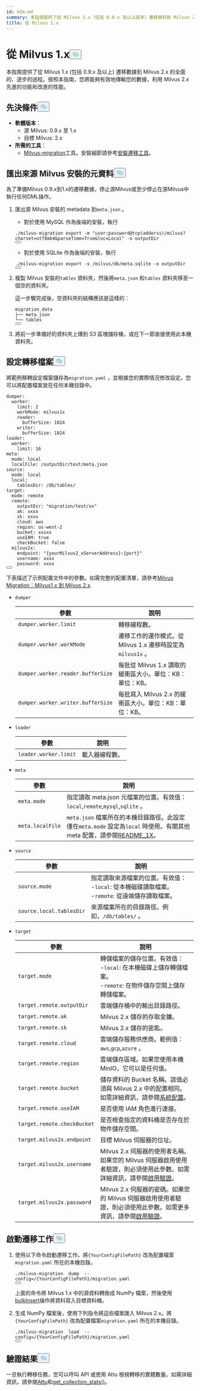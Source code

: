 ```yaml
---
id: m2m.md
summary: 本指南提供了從 Milvus 1.x（包括 0.9.x 及以上版本）遷移資料到 Milvus 2.x 的全面、逐步的過程。
title: 從 Milvus 1.x
---
```

<h1 id="From-Milvus-1x" class="common-anchor-header">從 Milvus 1.x<button data-href="#From-Milvus-1x" class="anchor-icon" translate="no">
      <svg translate="no"
        aria-hidden="true"
        focusable="false"
        height="20"
        version="1.1"
        viewBox="0 0 16 16"
        width="16"
      >
        <path
          fill="#0092E4"
          fill-rule="evenodd"
          d="M4 9h1v1H4c-1.5 0-3-1.69-3-3.5S2.55 3 4 3h4c1.45 0 3 1.69 3 3.5 0 1.41-.91 2.72-2 3.25V8.59c.58-.45 1-1.27 1-2.09C10 5.22 8.98 4 8 4H4c-.98 0-2 1.22-2 2.5S3 9 4 9zm9-3h-1v1h1c1 0 2 1.22 2 2.5S13.98 12 13 12H9c-.98 0-2-1.22-2-2.5 0-.83.42-1.64 1-2.09V6.25c-1.09.53-2 1.84-2 3.25C6 11.31 7.55 13 9 13h4c1.45 0 3-1.69 3-3.5S14.5 6 13 6z"
        ></path>
      </svg>
    </button></h1><p>本指南提供了從 Milvus 1.x (包括 0.9.x 及以上) 遷移數據到 Milvus 2.x 的全面的、逐步的過程。按照本指南，您將能夠有效地傳輸您的數據，利用 Milvus 2.x 先進的功能和改進的性能。</p>
<h2 id="Prerequisites" class="common-anchor-header">先決條件<button data-href="#Prerequisites" class="anchor-icon" translate="no">
      <svg translate="no"
        aria-hidden="true"
        focusable="false"
        height="20"
        version="1.1"
        viewBox="0 0 16 16"
        width="16"
      >
        <path
          fill="#0092E4"
          fill-rule="evenodd"
          d="M4 9h1v1H4c-1.5 0-3-1.69-3-3.5S2.55 3 4 3h4c1.45 0 3 1.69 3 3.5 0 1.41-.91 2.72-2 3.25V8.59c.58-.45 1-1.27 1-2.09C10 5.22 8.98 4 8 4H4c-.98 0-2 1.22-2 2.5S3 9 4 9zm9-3h-1v1h1c1 0 2 1.22 2 2.5S13.98 12 13 12H9c-.98 0-2-1.22-2-2.5 0-.83.42-1.64 1-2.09V6.25c-1.09.53-2 1.84-2 3.25C6 11.31 7.55 13 9 13h4c1.45 0 3-1.69 3-3.5S14.5 6 13 6z"
        ></path>
      </svg>
    </button></h2><ul>
<li><strong>軟體版本</strong>：<ul>
<li>源 Milvus: 0.9.x 至 1.x</li>
<li>目標 Milvus: 2.x</li>
</ul></li>
<li><strong>所需的工具</strong>：<ul>
<li><a href="https://github.com/zilliztech/milvus-migration">Milvus-migration</a>工具。安裝細節請參考<a href="/docs/zh-hant/milvusdm_install.md">安裝遷移工具</a>。</li>
</ul></li>
</ul>
<h2 id="Export-metadata-of-the-source-Milvus-installation" class="common-anchor-header">匯出來源 Milvus 安裝的元資料<button data-href="#Export-metadata-of-the-source-Milvus-installation" class="anchor-icon" translate="no">
      <svg translate="no"
        aria-hidden="true"
        focusable="false"
        height="20"
        version="1.1"
        viewBox="0 0 16 16"
        width="16"
      >
        <path
          fill="#0092E4"
          fill-rule="evenodd"
          d="M4 9h1v1H4c-1.5 0-3-1.69-3-3.5S2.55 3 4 3h4c1.45 0 3 1.69 3 3.5 0 1.41-.91 2.72-2 3.25V8.59c.58-.45 1-1.27 1-2.09C10 5.22 8.98 4 8 4H4c-.98 0-2 1.22-2 2.5S3 9 4 9zm9-3h-1v1h1c1 0 2 1.22 2 2.5S13.98 12 13 12H9c-.98 0-2-1.22-2-2.5 0-.83.42-1.64 1-2.09V6.25c-1.09.53-2 1.84-2 3.25C6 11.31 7.55 13 9 13h4c1.45 0 3-1.69 3-3.5S14.5 6 13 6z"
        ></path>
      </svg>
    </button></h2><p>為了準備Milvus 0.9.x到1.x的遷移數據，停止源Milvus或至少停止在源Milvus中執行任何DML操作。</p>
<ol>
<li><p>匯出源 Milvus 安裝的 metadata 到<code translate="no">meta.json</code> 。</p>
<ul>
<li>對於使用 MySQL 作為後端的安裝，執行</li>
</ul>
<pre><code translate="no" class="language-bash">./milvus-migration <span class="hljs-built_in">export</span> -m <span class="hljs-string">&quot;user:password@tcp(adderss)/milvus?charset=utf8mb4&amp;parseTime=True&amp;loc=Local&quot;</span> -o outputDir
<button class="copy-code-btn"></button></code></pre>
<ul>
<li>對於使用 SQLite 作為後端的安裝，執行</li>
</ul>
<pre><code translate="no" class="language-bash">./milvus-migration <span class="hljs-built_in">export</span> -s /milvus/db/meta.sqlite -o outputDir
<button class="copy-code-btn"></button></code></pre></li>
<li><p>複製 Milvus 安裝的<code translate="no">tables</code> 資料夾，然後將<code translate="no">meta.json</code> 和<code translate="no">tables</code> 資料夾移至一個空的資料夾。</p>
<p>這一步驟完成後，空資料夾的結構應該是這樣的：</p>
<pre><code translate="no">migration_data
├── meta.json
└── tables
<button class="copy-code-btn"></button></code></pre></li>
<li><p>將前一步準備好的資料夾上傳到 S3 區塊儲存桶，或在下一節直接使用此本機資料夾。</p></li>
</ol>
<h2 id="Configure-the-migration-file" class="common-anchor-header">設定轉移檔案<button data-href="#Configure-the-migration-file" class="anchor-icon" translate="no">
      <svg translate="no"
        aria-hidden="true"
        focusable="false"
        height="20"
        version="1.1"
        viewBox="0 0 16 16"
        width="16"
      >
        <path
          fill="#0092E4"
          fill-rule="evenodd"
          d="M4 9h1v1H4c-1.5 0-3-1.69-3-3.5S2.55 3 4 3h4c1.45 0 3 1.69 3 3.5 0 1.41-.91 2.72-2 3.25V8.59c.58-.45 1-1.27 1-2.09C10 5.22 8.98 4 8 4H4c-.98 0-2 1.22-2 2.5S3 9 4 9zm9-3h-1v1h1c1 0 2 1.22 2 2.5S13.98 12 13 12H9c-.98 0-2-1.22-2-2.5 0-.83.42-1.64 1-2.09V6.25c-1.09.53-2 1.84-2 3.25C6 11.31 7.55 13 9 13h4c1.45 0 3-1.69 3-3.5S14.5 6 13 6z"
        ></path>
      </svg>
    </button></h2><p>將範例移轉設定檔案儲存為<code translate="no">migration.yaml</code> ，並根據您的實際情況修改設定。您可以將配置檔案放在任何本機目錄中。</p>
<pre><code translate="no" class="language-yaml">dumper:
  worker:
    <span class="hljs-built_in">limit</span>: 2
    workMode: milvus1x
    reader:
      bufferSize: 1024
    writer:
      bufferSize: 1024
loader:
  worker:
    <span class="hljs-built_in">limit</span>: 16
meta:
  mode: <span class="hljs-built_in">local</span>
  localFile: /outputDir/test/meta.json
<span class="hljs-built_in">source</span>:
  mode: <span class="hljs-built_in">local</span>
  <span class="hljs-built_in">local</span>:
    tablesDir: /db/tables/
target:
  mode: remote
  remote:
    outputDir: <span class="hljs-string">&quot;migration/test/xx&quot;</span>
    ak: xxxx
    sk: xxxx
    cloud: aws
    region: us-west-2
    bucket: xxxxx
    useIAM: <span class="hljs-literal">true</span>
    checkBucket: <span class="hljs-literal">false</span>
  milvus2x:
    endpoint: <span class="hljs-string">&quot;{yourMilvus2_xServerAddress}:{port}&quot;</span>
    username: xxxx
    password: xxxx
<button class="copy-code-btn"></button></code></pre>
<p>下表描述了示例配置文件中的參數。如需完整的配置清單，請參考<a href="https://github.com/zilliztech/milvus-migration/blob/main/README_1X.md#migrationyaml-reference">Milvus Migration：Milvus1.x 到 Milvus 2.x</a>.</p>
<ul>
<li><p><code translate="no">dumper</code></p>
<table>
<thead>
<tr><th>參數</th><th>說明</th></tr>
</thead>
<tbody>
<tr><td><code translate="no">dumper.worker.limit</code></td><td>轉移線程數。</td></tr>
<tr><td><code translate="no">dumper.worker.workMode</code></td><td>遷移工作的運作模式。從 Milvus 1.x 遷移時設定為<code translate="no">milvus1x</code> 。</td></tr>
<tr><td><code translate="no">dumper.worker.reader.bufferSize</code></td><td>每批從 Milvus 1.x 讀取的緩衝區大小。單位：KB：單位：KB。</td></tr>
<tr><td><code translate="no">dumper.worker.writer.bufferSize</code></td><td>每批寫入 Milvus 2.x 的緩衝區大小。單位：KB：單位：KB。</td></tr>
</tbody>
</table>
</li>
<li><p><code translate="no">loader</code></p>
<table>
<thead>
<tr><th>參數</th><th>說明</th></tr>
</thead>
<tbody>
<tr><td><code translate="no">loader.worker.limit</code></td><td>載入器線程數。</td></tr>
</tbody>
</table>
</li>
<li><p><code translate="no">meta</code></p>
<table>
<thead>
<tr><th>參數</th><th>說明</th></tr>
</thead>
<tbody>
<tr><td><code translate="no">meta.mode</code></td><td>指定讀取 meta.json 元檔案的位置。有效值：<code translate="no">local</code>,<code translate="no">remote</code>,<code translate="no">mysql</code>,<code translate="no">sqlite</code> 。</td></tr>
<tr><td><code translate="no">meta.localFile</code></td><td><code translate="no">meta.json</code> 檔案所在的本機目錄路徑。此設定僅在<code translate="no">meta.mode</code> 設定為<code translate="no">local</code> 時使用。有關其他 meta 配置，請參閱<a href="https://github.com/zilliztech/milvus-migration/blob/main/README_1X.md#meta">README_1X</a>。</td></tr>
</tbody>
</table>
</li>
<li><p><code translate="no">source</code></p>
<table>
<thead>
<tr><th>參數</th><th>說明</th></tr>
</thead>
<tbody>
<tr><td><code translate="no">source.mode</code></td><td>指定讀取來源檔案的位置。有效值：<br/>-<code translate="no">local</code>: 從本機磁碟讀取檔案。<br/>-<code translate="no">remote</code>: 從遠端儲存讀取檔案。</td></tr>
<tr><td><code translate="no">source.local.tablesDir</code></td><td>來源檔案所在的目錄路徑。例如，<code translate="no">/db/tables/</code> 。</td></tr>
</tbody>
</table>
</li>
<li><p><code translate="no">target</code></p>
<table>
<thead>
<tr><th>參數</th><th>說明</th></tr>
</thead>
<tbody>
<tr><td><code translate="no">target.mode</code></td><td>轉儲檔案的儲存位置。有效值：<br/>-<code translate="no">local</code>: 在本機磁碟上儲存轉儲檔案。<br/>-<code translate="no">remote</code>: 在物件儲存空間上儲存轉儲檔案。</td></tr>
<tr><td><code translate="no">target.remote.outputDir</code></td><td>雲端儲存桶中的輸出目錄路徑。</td></tr>
<tr><td><code translate="no">target.remote.ak</code></td><td>Milvus 2.x 儲存的存取金鑰。</td></tr>
<tr><td><code translate="no">target.remote.sk</code></td><td>Milvus 2.x 儲存的密匙。</td></tr>
<tr><td><code translate="no">target.remote.cloud</code></td><td>雲端儲存服務供應商。範例值：<code translate="no">aws</code>,<code translate="no">gcp</code>,<code translate="no">azure</code> 。</td></tr>
<tr><td><code translate="no">target.remote.region</code></td><td>雲端儲存區域。如果您使用本機 MinIO，它可以是任何值。</td></tr>
<tr><td><code translate="no">target.remote.bucket</code></td><td>儲存資料的 Bucket 名稱。該值必須與 Milvus 2.x 中的配置相同。如需詳細資訊，請參閱<a href="https://milvus.io/docs/configure_minio.md#miniobucketName">系統配置</a>。</td></tr>
<tr><td><code translate="no">target.remote.useIAM</code></td><td>是否使用 IAM 角色進行連接。</td></tr>
<tr><td><code translate="no">target.remote.checkBucket</code></td><td>是否檢查指定的資料桶是否存在於物件儲存空間。</td></tr>
<tr><td><code translate="no">target.milvus2x.endpoint</code></td><td>目標 Milvus 伺服器的位址。</td></tr>
<tr><td><code translate="no">target.milvus2x.username</code></td><td>Milvus 2.x 伺服器的使用者名稱。如果您的 Milvus 伺服器啟用使用者驗證，則必須使用此參數。如需詳細資訊，請參閱<a href="https://milvus.io/docs/authenticate.md">啟用驗證</a>。</td></tr>
<tr><td><code translate="no">target.milvus2x.password</code></td><td>Milvus 2.x 伺服器的密碼。如果您的 Milvus 伺服器啟用使用者驗證，則必須使用此參數。如需更多資訊，請參閱<a href="https://milvus.io/docs/authenticate.md">啟用驗證</a>。</td></tr>
</tbody>
</table>
</li>
</ul>
<h2 id="Start-the-migration-task" class="common-anchor-header">啟動遷移工作<button data-href="#Start-the-migration-task" class="anchor-icon" translate="no">
      <svg translate="no"
        aria-hidden="true"
        focusable="false"
        height="20"
        version="1.1"
        viewBox="0 0 16 16"
        width="16"
      >
        <path
          fill="#0092E4"
          fill-rule="evenodd"
          d="M4 9h1v1H4c-1.5 0-3-1.69-3-3.5S2.55 3 4 3h4c1.45 0 3 1.69 3 3.5 0 1.41-.91 2.72-2 3.25V8.59c.58-.45 1-1.27 1-2.09C10 5.22 8.98 4 8 4H4c-.98 0-2 1.22-2 2.5S3 9 4 9zm9-3h-1v1h1c1 0 2 1.22 2 2.5S13.98 12 13 12H9c-.98 0-2-1.22-2-2.5 0-.83.42-1.64 1-2.09V6.25c-1.09.53-2 1.84-2 3.25C6 11.31 7.55 13 9 13h4c1.45 0 3-1.69 3-3.5S14.5 6 13 6z"
        ></path>
      </svg>
    </button></h2><ol>
<li><p>使用以下命令啟動遷移工作。將<code translate="no">{YourConfigFilePath}</code> 改為配置檔案<code translate="no">migration.yaml</code> 所在的本機目錄。</p>
<pre><code translate="no" class="language-bash">./milvus-migration  dump  --config=/{YourConfigFilePath}/migration.yaml
<button class="copy-code-btn"></button></code></pre>
<p>上面的命令將 Milvus 1.x 中的源資料轉換成 NumPy 檔案，然後使用<a href="https://milvus.io/api-reference/pymilvus/v2.4.x/ORM/utility/do_bulk_insert.md">bulkInsert</a>操作將資料寫入目標資料桶。</p></li>
<li><p>生成 NumPy 檔案後，使用下列指令將這些檔案匯入 Milvus 2.x。將<code translate="no">{YourConfigFilePath}</code> 改為配置檔案<code translate="no">migration.yaml</code> 所在的本機目錄。</p>
<pre><code translate="no" class="language-bash">./milvus-migration  load  --config=/{YourConfigFilePath}/migration.yaml
<button class="copy-code-btn"></button></code></pre></li>
</ol>
<h2 id="Verify-the-result" class="common-anchor-header">驗證結果<button data-href="#Verify-the-result" class="anchor-icon" translate="no">
      <svg translate="no"
        aria-hidden="true"
        focusable="false"
        height="20"
        version="1.1"
        viewBox="0 0 16 16"
        width="16"
      >
        <path
          fill="#0092E4"
          fill-rule="evenodd"
          d="M4 9h1v1H4c-1.5 0-3-1.69-3-3.5S2.55 3 4 3h4c1.45 0 3 1.69 3 3.5 0 1.41-.91 2.72-2 3.25V8.59c.58-.45 1-1.27 1-2.09C10 5.22 8.98 4 8 4H4c-.98 0-2 1.22-2 2.5S3 9 4 9zm9-3h-1v1h1c1 0 2 1.22 2 2.5S13.98 12 13 12H9c-.98 0-2-1.22-2-2.5 0-.83.42-1.64 1-2.09V6.25c-1.09.53-2 1.84-2 3.25C6 11.31 7.55 13 9 13h4c1.45 0 3-1.69 3-3.5S14.5 6 13 6z"
        ></path>
      </svg>
    </button></h2><p>一旦執行轉移任務，您可以呼叫 API 或使用 Attu 檢視轉移的實體數量。如需詳細資訊，請參閱<a href="https://github.com/zilliztech/attu">Attu</a>和<a href="https://milvus.io/api-reference/pymilvus/v2.4.x/MilvusClient/Collections/get_collection_stats.md">get_collection_stats()</a>。</p>

